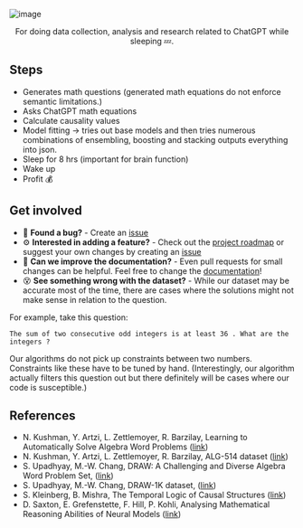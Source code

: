 ![image](https://user-images.githubusercontent.com/84760072/221041560-842b16a1-6ed4-4625-a301-b4fc258fda4d.png)

<p align="center">
  For doing data collection, analysis and research related to ChatGPT while sleeping 💤.
</p>


## Steps
- Generates math questions (generated math equations do not enforce semantic limitations.)
- Asks ChatGPT math equations
- Calculate causality values
- Model fitting -> tries out base models and then tries numerous combinations of ensembling, boosting and stacking outputs everything into json.
- Sleep for 8 hrs (important for brain function)
- Wake up
- Profit 💰

## Get involved
- 🐛 **Found a bug?** - Create an [issue][issue]  
- ⚙️ **Interested in adding a feature?** - Check out the [project roadmap](ROADMAP.md) or suggest your own changes by creating an [issue][issue]   
- 📖 **Can we improve the documentation?** - Even pull requests for small changes can be helpful. Feel free to change the [documentation][docs]!  
- 😵 **See something wrong with the dataset?** - While our dataset may be accurate most of the time, there are cases where the solutions might not make sense in relation to the question.  
  
For example, take this question:
```
The sum of two consecutive odd integers is at least 36 . What are the integers ?
```
Our algorithms do not pick up constraints between two numbers. Constraints like these have to be tuned by hand. (Interestingly, our algorithm actually filters this question out but there definitely will be cases where our code is susceptible.)
  
[bugs]: https://github.com/hwelsters/axolotl-src/issues
[issue]: https://github.com/hwelsters/axolotl-src/issues
[docs]: documentation
[line]: https://user-images.githubusercontent.com/84760072/220297409-f97511e8-95e5-4204-9217-67d9f9353b76.png
[cecdown]: https://github.com/hwelsters/cecdown

## References
- N. Kushman, Y. Artzi, L. Zettlemoyer, R. Barzilay, Learning to Automatically Solve Algebra Word Problems ([link](https://aclanthology.org/P14-1026.pdf))
- N. Kushman, Y. Artzi, L. Zettlemoyer, R. Barzilay, ALG-514 dataset ([link](https://groups.csail.mit.edu/rbg/code/wordprobs/))
- S. Upadhyay, M.-W. Chang, DRAW: A Challenging and Diverse Algebra Word Problem Set, ([link](https://www.microsoft.com/en-us/research/wp-content/uploads/2016/02/tech_rep.pdf))
- S. Upadhyay, M.-W. Chang, DRAW-1K dataset, ([link](https://paperswithcode.com/dataset/draw-1k#:~:text=DRAW%2D1K%20is%20a%20dataset,derivation%20of%20an%20equation%20system.))
- S. Kleinberg, B. Mishra, The Temporal Logic of Causal Structures ([link](http://www.skleinberg.org/papers/uai09.pdf))
- D. Saxton, E. Grefenstette, F. Hill, P. Kohli, Analysing Mathematical Reasoning Abilities of Neural Models ([link](https://openreview.net/pdf?id=H1gR5iR5FX))
